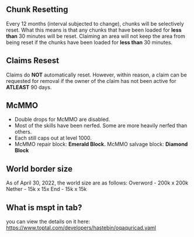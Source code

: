 ## Chunk Resetting
Every 12 months (interval subjected to change), chunks will be selectively reset. What this means is that any chunks that have been loaded for **less than** 30 minutes will be reset. Claiming an area will not keep the area from being reset if the chunks have been loaded for **less than** 30 minutes.


## Claims Resest
Claims do **NOT** automatically reset. However, within reason, a claim can be requested for removal if the owner of the claim has not been active for **ATLEAST** 90 days.


## McMMO
- Double drops for McMMO are disabled.
- Most of the skills have been nerfed. Some are more heavily nerfed than others.
- Each still caps out at level 1000.
- McMMO repair block: **Emerald Block.**    McMMO salvage block: **Diamond Block**


## World border size
As of April 30, 2022, the world size are as follows:
Overword - 200k x 200k
Nether - 15k x 15x
End - 15k x 15k


## What is mspt in tab?
you can view the details on it here: https://www.toptal.com/developers/hastebin/oqaquricad.yaml
